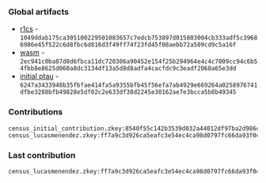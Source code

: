 ### Global artifacts
- [r1cs](./artifacts/circuit.r1cs) - `1049ddab175ca305100229501083657c7edcb753897d015803004cb333adf5c39686986e45f522c6d8fbc6d816d3f49ff74f23fd45f08aebb72a509cd9c5a16f`
- [wasm](./artifacts/circuit.wasm) - `2ec941c0ba87d8d6fbca11dc720306a90452e154f25b294964e4c4c7009cc94c6b54fbb8e8625d060a8dc3134df13a5d8d8adfa4cacfdc9c3eadf2068a65e3dd`
- [initial ptau](./artifacts/initial.ptau) - `6247a3433948b35fbfae414fa5a9355bfb45f56efa7ab4929e669264a0258976741dfbe3288bfb49828e5df02c2e633df38d2245e30162ae7e3bcca5b8b49345`

### Contributions
```
census_initial_contribution.zkey:8540f55c142b3539d032a44012df97ba2d986c8fe67daa1cb47410cd1374224d95540c7cefd8f58d32d987e97935ab29a9a9dc57b800fabe4865106438f15d49
census_lucasmenendez.zkey:ff7a9c3d926ca5eafc3e54ec4ca98d0797fc66da93f04ccc27c519105e9d0af63480ccfb86368b4c5d8f34d6b5b2964068d38073efebdde19159f9f6b0013f1e
```

### Last contribution
```
census_lucasmenendez.zkey:ff7a9c3d926ca5eafc3e54ec4ca98d0797fc66da93f04ccc27c519105e9d0af63480ccfb86368b4c5d8f34d6b5b2964068d38073efebdde19159f9f6b0013f1e
```
